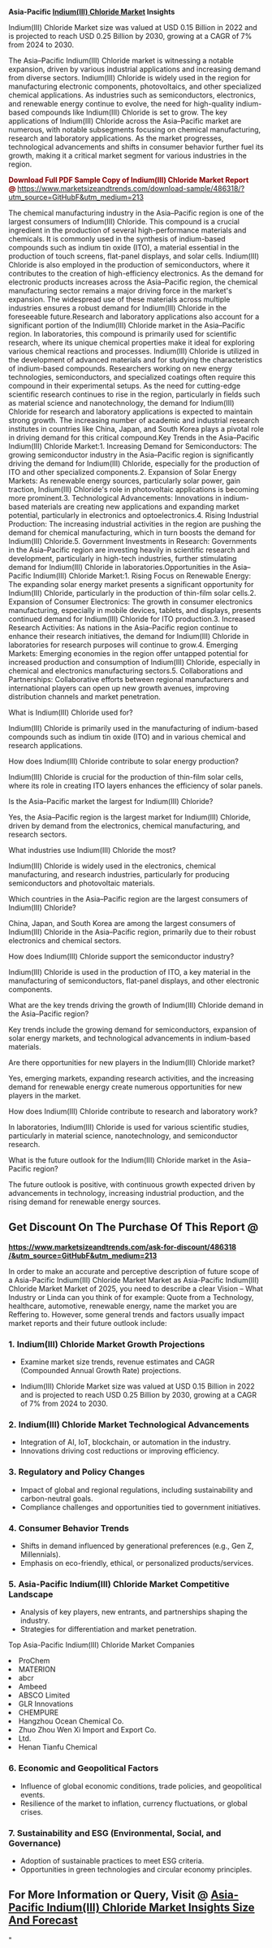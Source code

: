 <p><strong>Asia-Pacific&nbsp;<a href=""https://www.marketsizeandtrends.com/download-sample/486318/&amp;utm_source=GitHubF&amp;utm_medium=213"">Indium(III) Chloride Market</a> Insights</strong></p><p>Indium(III) Chloride Market size was valued at USD 0.15 Billion in 2022 and is projected to reach USD 0.25 Billion by 2030, growing at a CAGR of 7% from 2024 to 2030.</p><p><p>The Asia–Pacific Indium(III) Chloride market is witnessing a notable expansion, driven by various industrial applications and increasing demand from diverse sectors. Indium(III) Chloride is widely used in the region for manufacturing electronic components, photovoltaics, and other specialized chemical applications. As industries such as semiconductors, electronics, and renewable energy continue to evolve, the need for high-quality indium-based compounds like Indium(III) Chloride is set to grow. The key applications of Indium(III) Chloride across the Asia–Pacific market are numerous, with notable subsegments focusing on chemical manufacturing, research and laboratory applications. As the market progresses, technological advancements and shifts in consumer behavior further fuel its growth, making it a critical market segment for various industries in the region. <p><strong><span style="color: #800000;">Download Full PDF Sample Copy of Indium(III) Chloride Market Report @</span>&nbsp;</strong><a href="https://www.marketsizeandtrends.com/download-sample/486318/?utm_source=GitHubF&amp;utm_medium=213" target="_blank">https://www.marketsizeandtrends.com/download-sample/486318/?utm_source=GitHubF&amp;utm_medium=213</a></p>The chemical manufacturing industry in the Asia–Pacific region is one of the largest consumers of Indium(III) Chloride. This compound is a crucial ingredient in the production of several high-performance materials and chemicals. It is commonly used in the synthesis of indium-based compounds such as indium tin oxide (ITO), a material essential in the production of touch screens, flat-panel displays, and solar cells. Indium(III) Chloride is also employed in the production of semiconductors, where it contributes to the creation of high-efficiency electronics. As the demand for electronic products increases across the Asia–Pacific region, the chemical manufacturing sector remains a major driving force in the market's expansion. The widespread use of these materials across multiple industries ensures a robust demand for Indium(III) Chloride in the foreseeable future.Research and laboratory applications also account for a significant portion of the Indium(III) Chloride market in the Asia–Pacific region. In laboratories, this compound is primarily used for scientific research, where its unique chemical properties make it ideal for exploring various chemical reactions and processes. Indium(III) Chloride is utilized in the development of advanced materials and for studying the characteristics of indium-based compounds. Researchers working on new energy technologies, semiconductors, and specialized coatings often require this compound in their experimental setups. As the need for cutting-edge scientific research continues to rise in the region, particularly in fields such as material science and nanotechnology, the demand for Indium(III) Chloride for research and laboratory applications is expected to maintain strong growth. The increasing number of academic and industrial research institutes in countries like China, Japan, and South Korea plays a pivotal role in driving demand for this critical compound.Key Trends in the Asia–Pacific Indium(III) Chloride Market:1. Increasing Demand for Semiconductors: The growing semiconductor industry in the Asia–Pacific region is significantly driving the demand for Indium(III) Chloride, especially for the production of ITO and other specialized components.2. Expansion of Solar Energy Markets: As renewable energy sources, particularly solar power, gain traction, Indium(III) Chloride's role in photovoltaic applications is becoming more prominent.3. Technological Advancements: Innovations in indium-based materials are creating new applications and expanding market potential, particularly in electronics and optoelectronics.4. Rising Industrial Production: The increasing industrial activities in the region are pushing the demand for chemical manufacturing, which in turn boosts the demand for Indium(III) Chloride.5. Government Investments in Research: Governments in the Asia–Pacific region are investing heavily in scientific research and development, particularly in high-tech industries, further stimulating demand for Indium(III) Chloride in laboratories.Opportunities in the Asia–Pacific Indium(III) Chloride Market:1. Rising Focus on Renewable Energy: The expanding solar energy market presents a significant opportunity for Indium(III) Chloride, particularly in the production of thin-film solar cells.2. Expansion of Consumer Electronics: The growth in consumer electronics manufacturing, especially in mobile devices, tablets, and displays, presents continued demand for Indium(III) Chloride for ITO production.3. Increased Research Activities: As nations in the Asia–Pacific region continue to enhance their research initiatives, the demand for Indium(III) Chloride in laboratories for research purposes will continue to grow.4. Emerging Markets: Emerging economies in the region offer untapped potential for increased production and consumption of Indium(III) Chloride, especially in chemical and electronics manufacturing sectors.5. Collaborations and Partnerships: Collaborative efforts between regional manufacturers and international players can open up new growth avenues, improving distribution channels and market penetration.<p>What is Indium(III) Chloride used for?</p><p>Indium(III) Chloride is primarily used in the manufacturing of indium-based compounds such as indium tin oxide (ITO) and in various chemical and research applications.</p><p>How does Indium(III) Chloride contribute to solar energy production?</p><p>Indium(III) Chloride is crucial for the production of thin-film solar cells, where its role in creating ITO layers enhances the efficiency of solar panels.</p><p>Is the Asia–Pacific market the largest for Indium(III) Chloride?</p><p>Yes, the Asia–Pacific region is the largest market for Indium(III) Chloride, driven by demand from the electronics, chemical manufacturing, and research sectors.</p><p>What industries use Indium(III) Chloride the most?</p><p>Indium(III) Chloride is widely used in the electronics, chemical manufacturing, and research industries, particularly for producing semiconductors and photovoltaic materials.</p><p>Which countries in the Asia–Pacific region are the largest consumers of Indium(III) Chloride?</p><p>China, Japan, and South Korea are among the largest consumers of Indium(III) Chloride in the Asia–Pacific region, primarily due to their robust electronics and chemical sectors.</p><p>How does Indium(III) Chloride support the semiconductor industry?</p><p>Indium(III) Chloride is used in the production of ITO, a key material in the manufacturing of semiconductors, flat-panel displays, and other electronic components.</p><p>What are the key trends driving the growth of Indium(III) Chloride demand in the Asia–Pacific region?</p><p>Key trends include the growing demand for semiconductors, expansion of solar energy markets, and technological advancements in indium-based materials.</p><p>Are there opportunities for new players in the Indium(III) Chloride market?</p><p>Yes, emerging markets, expanding research activities, and the increasing demand for renewable energy create numerous opportunities for new players in the market.</p><p>How does Indium(III) Chloride contribute to research and laboratory work?</p><p>In laboratories, Indium(III) Chloride is used for various scientific studies, particularly in material science, nanotechnology, and semiconductor research.</p><p>What is the future outlook for the Indium(III) Chloride market in the Asia–Pacific region?</p><p>The future outlook is positive, with continuous growth expected driven by advancements in technology, increasing industrial production, and the rising demand for renewable energy sources.</p></p><h2><strong>Get Discount On The Purchase Of This Report @&nbsp;</strong></h2><p><strong><a href=""https://www.marketsizeandtrends.com/ask-for-discount/486318/&amp;utm_source=GitHubF&amp;utm_medium=213"" target=""_blank"">https://www.marketsizeandtrends.com/ask-for-discount/486318<br />/&amp;utm_source=GitHubF&amp;utm_medium=213</a></strong></p><p>In order to make an accurate and perceptive description of future scope of a Asia-Pacific&nbsp;Indium(III) Chloride Market Market as Asia-Pacific&nbsp;Indium(III) Chloride Market Market of 2025, you need to describe a clear Vision &ndash; What Industry or Linda can you think of for example: Quote from a Technology, healthcare, automotive, renewable energy, name the market you are Reffering to. However, some general trends and factors usually impact market reports and their future outlook include:</p><h3>1.&nbsp;<strong>Indium(III) Chloride Market Growth Projections</strong></h3><ul><li>Examine market size trends, revenue estimates and CAGR (Compounded Annual Growth Rate) projections.</li><li><p>Indium(III) Chloride Market size was valued at USD 0.15 Billion in 2022 and is projected to reach USD 0.25 Billion by 2030, growing at a CAGR of 7% from 2024 to 2030.</p></li></ul><h3>2.&nbsp;<strong>Indium(III) Chloride Market Technological Advancements</strong></h3><ul><li>Integration of AI, IoT, blockchain, or automation in the industry.</li><li>Innovations driving cost reductions or improving efficiency.</li></ul><h3>3.&nbsp;<strong>Regulatory and Policy Changes</strong></h3><ul><li>Impact of global and regional regulations, including sustainability and carbon-neutral goals.</li><li>Compliance challenges and opportunities tied to government initiatives.</li></ul><h3>4.&nbsp;<strong>Consumer Behavior Trends</strong></h3><ul><li>Shifts in demand influenced by generational preferences (e.g., Gen Z, Millennials).</li><li>Emphasis on eco-friendly, ethical, or personalized products/services.</li></ul><h3>5.&nbsp;<strong>Asia-Pacific Indium(III) Chloride Market Competitive Landscape</strong></h3><ul><li>Analysis of key players, new entrants, and partnerships shaping the industry.</li><li>Strategies for differentiation and market penetration.</li></ul><p data-pm-slice=""1 1 []"">Top Asia-Pacific Indium(III) Chloride Market Companies</p><div data-test-id=""""><p><li>ProChem</li><li> MATERION</li><li> abcr</li><li> Ambeed</li><li> ABSCO Limited</li><li> GLR Innovations</li><li> CHEMPURE</li><li> Hangzhou Ocean Chemical Co.</li><li> Zhuo Zhou Wen Xi Import and Export Co.</li><li> Ltd.</li><li> Henan Tianfu Chemical</li></p></div><h3>6.&nbsp;<strong>Economic and Geopolitical Factors</strong></h3><ul><li>Influence of global economic conditions, trade policies, and geopolitical events.</li><li>Resilience of the market to inflation, currency fluctuations, or global crises.</li></ul><h3>7.&nbsp;<strong>Sustainability and ESG (Environmental, Social, and Governance)</strong></h3><ul><li>Adoption of sustainable practices to meet ESG criteria.</li><li>Opportunities in green technologies and circular economy principles.</li></ul><h2><strong>For More Information or Query, Visit @&nbsp;</strong><a href=""https://www.verifiedmarketreports.com/product/indium-iii-chloride-market/"" target=""_blank"">Asia-Pacific Indium(III) Chloride Market Insights Size And Forecast</a></h2>"

